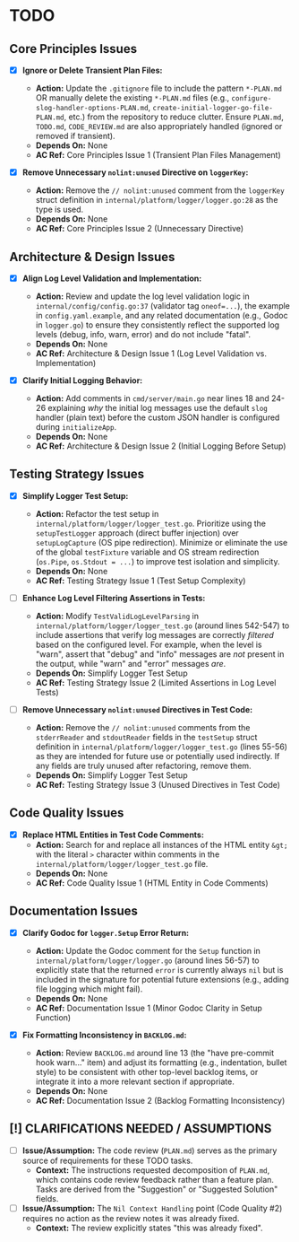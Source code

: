 # TODO

## Core Principles Issues
- [x] **Ignore or Delete Transient Plan Files:**
  - **Action:** Update the `.gitignore` file to include the pattern `*-PLAN.md` OR manually delete the existing `*-PLAN.md` files (e.g., `configure-slog-handler-options-PLAN.md`, `create-initial-logger-go-file-PLAN.md`, etc.) from the repository to reduce clutter. Ensure `PLAN.md`, `TODO.md`, `CODE_REVIEW.md` are also appropriately handled (ignored or removed if transient).
  - **Depends On:** None
  - **AC Ref:** Core Principles Issue 1 (Transient Plan Files Management)

- [x] **Remove Unnecessary `nolint:unused` Directive on `loggerKey`:**
  - **Action:** Remove the `// nolint:unused` comment from the `loggerKey` struct definition in `internal/platform/logger/logger.go:28` as the type is used.
  - **Depends On:** None
  - **AC Ref:** Core Principles Issue 2 (Unnecessary Directive)

## Architecture & Design Issues
- [x] **Align Log Level Validation and Implementation:**
  - **Action:** Review and update the log level validation logic in `internal/config/config.go:37` (validator tag `oneof=...`), the example in `config.yaml.example`, and any related documentation (e.g., Godoc in `logger.go`) to ensure they consistently reflect the supported log levels (debug, info, warn, error) and do not include "fatal".
  - **Depends On:** None
  - **AC Ref:** Architecture & Design Issue 1 (Log Level Validation vs. Implementation)

- [x] **Clarify Initial Logging Behavior:**
  - **Action:** Add comments in `cmd/server/main.go` near lines 18 and 24-26 explaining *why* the initial log messages use the default `slog` handler (plain text) before the custom JSON handler is configured during `initializeApp`.
  - **Depends On:** None
  - **AC Ref:** Architecture & Design Issue 2 (Initial Logging Before Setup)

## Testing Strategy Issues
- [x] **Simplify Logger Test Setup:**
  - **Action:** Refactor the test setup in `internal/platform/logger/logger_test.go`. Prioritize using the `setupTestLogger` approach (direct buffer injection) over `setupLogCapture` (OS pipe redirection). Minimize or eliminate the use of the global `testFixture` variable and OS stream redirection (`os.Pipe`, `os.Stdout = ...`) to improve test isolation and simplicity.
  - **Depends On:** None
  - **AC Ref:** Testing Strategy Issue 1 (Test Setup Complexity)

- [ ] **Enhance Log Level Filtering Assertions in Tests:**
  - **Action:** Modify `TestValidLogLevelParsing` in `internal/platform/logger/logger_test.go` (around lines 542-547) to include assertions that verify log messages are correctly *filtered* based on the configured level. For example, when the level is "warn", assert that "debug" and "info" messages are *not* present in the output, while "warn" and "error" messages *are*.
  - **Depends On:** Simplify Logger Test Setup
  - **AC Ref:** Testing Strategy Issue 2 (Limited Assertions in Log Level Tests)

- [ ] **Remove Unnecessary `nolint:unused` Directives in Test Code:**
  - **Action:** Remove the `// nolint:unused` comments from the `stderrReader` and `stdoutReader` fields in the `testSetup` struct definition in `internal/platform/logger/logger_test.go` (lines 55-56) as they are intended for future use or potentially used indirectly. If any fields are truly unused after refactoring, remove them.
  - **Depends On:** Simplify Logger Test Setup
  - **AC Ref:** Testing Strategy Issue 3 (Unused Directives in Test Code)

## Code Quality Issues
- [x] **Replace HTML Entities in Test Code Comments:**
  - **Action:** Search for and replace all instances of the HTML entity `&gt;` with the literal `>` character within comments in the `internal/platform/logger/logger_test.go` file.
  - **Depends On:** None
  - **AC Ref:** Code Quality Issue 1 (HTML Entity in Code Comments)

## Documentation Issues
- [x] **Clarify Godoc for `logger.Setup` Error Return:**
  - **Action:** Update the Godoc comment for the `Setup` function in `internal/platform/logger/logger.go` (around lines 56-57) to explicitly state that the returned `error` is currently always `nil` but is included in the signature for potential future extensions (e.g., adding file logging which might fail).
  - **Depends On:** None
  - **AC Ref:** Documentation Issue 1 (Minor Godoc Clarity in Setup Function)

- [x] **Fix Formatting Inconsistency in `BACKLOG.md`:**
  - **Action:** Review `BACKLOG.md` around line 13 (the "have pre-commit hook warn..." item) and adjust its formatting (e.g., indentation, bullet style) to be consistent with other top-level backlog items, or integrate it into a more relevant section if appropriate.
  - **Depends On:** None
  - **AC Ref:** Documentation Issue 2 (Backlog Formatting Inconsistency)

## [!] CLARIFICATIONS NEEDED / ASSUMPTIONS
- [ ] **Issue/Assumption:** The code review (`PLAN.md`) serves as the primary source of requirements for these TODO tasks.
  - **Context:** The instructions requested decomposition of `PLAN.md`, which contains code review feedback rather than a feature plan. Tasks are derived from the "Suggestion" or "Suggested Solution" fields.
- [ ] **Issue/Assumption:** The `Nil Context Handling` point (Code Quality #2) requires no action as the review notes it was already fixed.
  - **Context:** The review explicitly states "this was already fixed".
